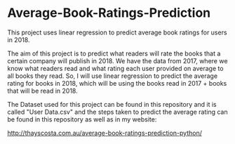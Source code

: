 # Average-Book-Ratings-Prediction
This project uses linear regression to predict average book ratings for users in 2018.

The aim of this project is to predict what readers will rate the books that a certain company will publish in 2018. We have the data from 2017, where we know what readers read and what rating each user provided on average to all books they read. So, I will use linear regression to predict the average rating for books in 2018, which will be using the books read in 2017 + books that will be read in 2018.

The Dataset used for this project can be found in this repository and it is called "User Data.csv" and the steps taken to predict the average rating can be found in this repository as well as in my website:

http://thayscosta.com.au/average-book-ratings-prediction-python/

